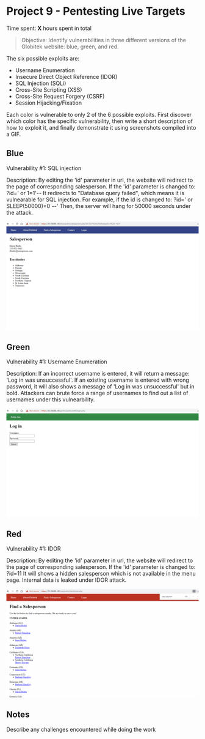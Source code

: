 # Project 9 - Pentesting Live Targets

Time spent: **X** hours spent in total

> Objective: Identify vulnerabilities in three different versions of the Globitek website: blue, green, and red.

The six possible exploits are:

* Username Enumeration
* Insecure Direct Object Reference (IDOR)
* SQL Injection (SQLi)
* Cross-Site Scripting (XSS)
* Cross-Site Request Forgery (CSRF)
* Session Hijacking/Fixation

Each color is vulnerable to only 2 of the 6 possible exploits. First discover which color has the specific vulnerability, then write a short description of how to exploit it, and finally demonstrate it using screenshots compiled into a GIF.

## Blue

Vulnerability #1: SQL injection

Description:
By editing the 'id' parameter in url, the website will redirect to the page of corresponding salesperson. 
If the 'id' parameter is changed to:
?id=' or 1=1'--
It redirects to "Database query failed", which means it is vulnearable for SQL injection.
For example, if the id is changed to:
?id=' or SLEEP(50000)=0 --'
Then, the server will hang for 50000 seconds under the attack.


<img src="blue.gif">


## Green

Vulnerability #1: Username Enumeration

Description:
If an incorrect username is entered, it will return a message: 'Log in was unsuccessful'.
If an existing username is entered with wrong password, it will also shows a message of 'Log in was unsuccessful' but in bold.
Attackers can brute force a range of usernames to find out a list of usernames under this vulnearbility.

<img src="green.gif">


## Red

Vulnerability #1: IDOR

Description:
By editing the 'id' parameter in url, the website will redirect to the page of corresponding salesperson. 
If the 'id' parameter is changed to:
?id=11
It will shows a hidden salesperson which is not available in the menu page. Internal data is leaked under IDOR attack.

<img src="red.gif">


## Notes

Describe any challenges encountered while doing the work
